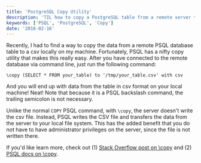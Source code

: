 ```yaml
---
title: 'PostgreSQL Copy Utility'
description: 'TIL how to copy a PostgreSQL table from a remote server to a csv file on your local machine'
keywords: ['PSQL', 'PostgreSQL', 'Copy']
date: '2018-02-16'
---
```


Recently, I had to find a way to copy the data from a remote
PSQL database table to a csv locally on my machine. Fortunately, PSQL
has a nifty copy utility that makes this really easy. After you have
connected to the remote database via command line, just run the
following command:

```clike
\copy (SELECT * FROM your_table) to '/tmp/your_table.csv' with csv
```

And you will end up with data from the table in csv format on your
local machine! Neat! Note that because it is a PSQL backslash command,
the trailing semicolon is not necessary.

Unlike the normal `COPY` PSQL command, with `\copy`, the server doesn't
write the csv file. Instead, PSQL writes the CSV file and transfers the
data from the server to your local file system. This has the added benefit
that you do not have to have administrator privileges on the server, since
the file is not written there.

If you'd like learn more, check out (1)
[Stack Overflow post on \copy](https://stackoverflow.com/questions/1517635/save-pl-pgsql-output-from-postgresql-to-a-csv-file/1517692#1517692) and (2)
[PSQL docs on \copy](http://www.postgresql.org/docs/current/interactive/app-psql.html#APP-PSQL-META-COMMANDS-COPY).
